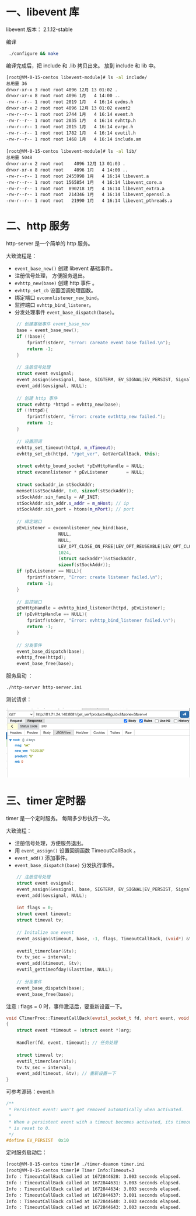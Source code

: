 
# 一、libevent 库 

libevent 版本： 2.1.12-stable

编译 

```sh
 ./configure && make 
```

编译完成后，把 include 和 .lib 拷贝出来。 放到 include 和 lib 中。

```sh 
[root@VM-0-15-centos libevent-module]# ls -al include/
总用量 36
drwxr-xr-x 3 root root 4096 12月 13 01:02 .
drwxr-xr-x 8 root root 4096 1月   4 14:00 ..
-rw-r--r-- 1 root root 2019 1月   4 16:14 evdns.h
drwxr-xr-x 2 root root 4096 12月 13 01:02 event2
-rw-r--r-- 1 root root 2744 1月   4 16:14 event.h
-rw-r--r-- 1 root root 2035 1月   4 16:14 evhttp.h
-rw-r--r-- 1 root root 2015 1月   4 16:14 evrpc.h
-rw-r--r-- 1 root root 1782 1月   4 16:14 evutil.h
-rw-r--r-- 1 root root 1468 1月   4 16:14 include.am

[root@VM-0-15-centos libevent-module]# ls -al lib/
总用量 5048
drwxr-xr-x 2 root root    4096 12月 13 01:03 .
drwxr-xr-x 8 root root    4096 1月   4 14:00 ..
-rw-r--r-- 1 root root 2455998 1月   4 16:14 libevent.a
-rw-r--r-- 1 root root 1565854 1月   4 16:14 libevent_core.a
-rw-r--r-- 1 root root  890218 1月   4 16:14 libevent_extra.a
-rw-r--r-- 1 root root  214346 1月   4 16:14 libevent_openssl.a
-rw-r--r-- 1 root root   21990 1月   4 16:14 libevent_pthreads.a
```

# 二、http 服务

http-server 是一个简单的 http 服务。 

大致流程是：

- `event_base_new()` 创建 libevent 基础事件。
- 注册信号处理， 方便服务退出。 
- `evhttp_new(base)` 创建 http 事件 。
- `evhttp_set_cb` 设置回调处理函数。
- 绑定端口 `evconnlistener_new_bind`。
- 监控端口 `evhttp_bind_listener`。
- 分发处理事件 `event_base_dispatch(base)`。

```c++
	// 创建基础事件 event_base_new
	base = event_base_new();
	if (!base){
		fprintf(stderr, "Error: careate event base failed.\n"); 
		return -1;
	}

	// 注册信号处理
	struct event evsignal;
	event_assign(&evsignal, base, SIGTERM, EV_SIGNAL|EV_PERSIST, SignalTermHandler, &evsignal);
	event_add(&evsignal, NULL);

	// 创建 http 事件
	struct evhttp *httpd = evhttp_new(base);
	if (!httpd){
		fprintf(stderr, "Error: create evthttp_new failed."); 		
		return -1;
	}

	// 设置回调
	evhttp_set_timeout(httpd, m_nTimeout);
	evhttp_set_cb(httpd, "/get_ver", GetVerCallBack, this);
	
	struct evhttp_bound_socket *pEvHttpHandle = NULL;
	struct evconnlistener * pEvListener       = NULL;

	struct sockaddr_in stSockAddr;
	memset(&stSockAddr, 0x0, sizeof(stSockAddr));
	stSockAddr.sin_family = AF_INET;
	stSockAddr.sin_addr.s_addr = m_nHost; // ip  
	stSockAddr.sin_port = htons(m_nPort); // port 

	// 绑定端口
	pEvListener = evconnlistener_new_bind(base, 
					NULL, 
					NULL,
					LEV_OPT_CLOSE_ON_FREE|LEV_OPT_REUSEABLE|LEV_OPT_CLOSE_ON_EXEC,
					1024,
					(struct sockaddr*)&stSockAddr, 
					sizeof(stSockAddr));
	if (pEvListener == NULL){
		fprintf(stderr, "Error: create listener failed.\n"); 	
		return -1;
	}

	// 监控端口
	pEvHttpHandle = evhttp_bind_listener(httpd, pEvListener);
	if (pEvHttpHandle == NULL){
		fprintf(stderr, "Error: evhttp_bind_listener failed.\n");	
		return -1;
	}

	// 分发事件
	event_base_dispatch(base);
	evhttp_free(httpd);
	event_base_free(base);
```

服务启动 ： 

```sh 
./http-server http-server.ini
```

测试请求：

![](./doc/libevent-http-server-2023-01-05_12-33-53.png)

# 三、timer 定时器

timer 是一个定时服务。 每隔多少秒执行一次。

大致流程：

- 注册信号处理，方便服务退出。 
- 用 `event_assign()` 设置回调函数 TimeoutCallBack 。
- `event_add()` 添加事件。
- `event_base_dispatch(base)` 分发执行事件。

```c++
	// 注册信号处理
	struct event evsignal;
	event_assign(&evsignal, base, SIGTERM, EV_SIGNAL|EV_PERSIST, SignalCallBack, &evsignal);
	event_add(&evsignal, NULL);

	int flags = 0;
	struct event timeout;
	struct timeval tv;

	// Initalize one event 
	event_assign(&timeout, base, -1, flags, TimeoutCallBack, (void*) &timeout);
	
	evutil_timerclear(&tv);
	tv.tv_sec = interval;
	event_add(&timeout, &tv);
	evutil_gettimeofday(&lasttime, NULL);

	// 分发事件
	event_base_dispatch(base);
	event_base_free(base);
```

注意 : flags = 0 时，事件激活后，要重新设置一下。

```c++
void CTimerProc::TimeoutCallBack(evutil_socket_t fd, short event, void *arg)
{
	struct event *timeout = (struct event *)arg;
	
	Handler(fd, event, timeout); // 任务处理

	struct timeval tv;
	evutil_timerclear(&tv);
	tv.tv_sec = interval;
	event_add(timeout, &tv); // 重新设置一下
}
```

可参考源码：event.h

```c
/**
 * Persistent event: won't get removed automatically when activated.
 *
 * When a persistent event with a timeout becomes activated, its timeout
 * is reset to 0.
 */
#define EV_PERSIST	0x10
```

定时服务启动后：

```sh 
[root@VM-0-15-centos timer]# ./timer-deamon timer.ini
[root@VM-0-15-centos timer]# Timer Info:Timeout=3
Info : TimeoutCallBack called at 1672844628: 3.003 seconds elapsed.
Info : TimeoutCallBack called at 1672844631: 3.003 seconds elapsed.
Info : TimeoutCallBack called at 1672844634: 3.003 seconds elapsed.
Info : TimeoutCallBack called at 1672844637: 3.001 seconds elapsed.
Info : TimeoutCallBack called at 1672844640: 3.003 seconds elapsed.
Info : TimeoutCallBack called at 1672844643: 3.003 seconds elapsed.
```
 
